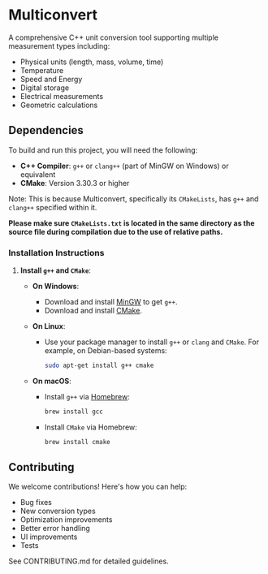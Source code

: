 # Multiconvert
A comprehensive C++ unit conversion tool supporting multiple measurement types including:
- Physical units (length, mass, volume, time)
- Temperature
- Speed and Energy
- Digital storage
- Electrical measurements
- Geometric calculations

## Dependencies

To build and run this project, you will need the following:

- **C++ Compiler**: `g++` or `clang++` (part of MinGW on Windows) or equivalent
- **CMake**: Version 3.30.3 or higher

Note: This is because Multiconvert, specifically its `CMakeLists`, has `g++` and `clang++` specified within it.

**Please make sure `CMakeLists.txt` is located in the same directory as the source file during compilation due to the use of relative paths.**

### Installation Instructions

1. **Install `g++` and `CMake`**:

   - **On Windows**:
     - Download and install [MinGW](https://www.mingw-w64.org/) to get `g++`.
     - Download and install [CMake](https://cmake.org/download/).

   - **On Linux**:
     - Use your package manager to install `g++` or `clang` and `CMake`. For example, on Debian-based systems:
       ```bash
       sudo apt-get install g++ cmake
       ```

   - **On macOS**:
     - Install `g++` via [Homebrew](https://brew.sh/):
       ```bash
       brew install gcc
       ```
     - Install `CMake` via Homebrew:
       ```bash
       brew install cmake
       ```

## Contributing
We welcome contributions! Here's how you can help:
- Bug fixes
- New conversion types
- Optimization improvements
- Better error handling
- UI improvements
- Tests

See CONTRIBUTING.md for detailed guidelines.
